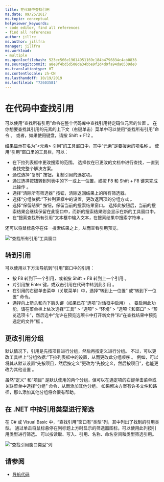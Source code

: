 ```yaml
---
title: 在代码中查找引用
ms.date: 09/26/2017
ms.topic: conceptual
helpviewer_keywords:
- code editor, find all references
- find all references
author: jillre
ms.author: jillfra
manager: jillfra
ms.workload:
- multiple
ms.openlocfilehash: 523ec566e19614951169c184b4796834c4ab0838
ms.sourcegitcommit: a8e8f4bd5d508da34bbe9f2d4d9fa94da0539de0
ms.translationtype: HT
ms.contentlocale: zh-CN
ms.lasthandoff: 10/19/2019
ms.locfileid: "72603581"
---
```

# <a name="find-references-in-your-code"></a>在代码中查找引用

可以使用“查找所有引用”命令在整个代码库中查找引用特定码位元素的位置  。 在你想要查找其引用的元素的上下文（右键单击）菜单中可以使用“查找所有引用”命令  。 或者，如果使用键盘，请按 Shift + F12  。

结果显示在名为“\<元素> 引用”的工具窗口中，其中“元素”是要搜索的项名称   。 使用“引用”窗口里的工具栏，可以： 
- 在下拉列表框中更改搜索的范围。 选择仅在已更改的文档中进行查找，一直到查找完整个解决方案。
- 通过选择“复制”  按钮，复制引用的选定项。
- 通过选择按钮转到列表中的下一或上一位置，或按 F8 和 Shift + F8 键来完成此操作   。
- 选择“清除所有筛选器”  按钮，清除返回结果上的所有筛选器。
- 选择“分组依据:”下拉列表框中的设置，更改返回项的分组方式  。
- 选择“保留结果”  按钮，保留当前的搜索结果窗口。 选择此按钮后，当前的搜索结果会继续保留在此窗口中，而新的搜索结果则会显示在新的工具窗口中。
- 在“搜索查找所有引用”文本框中输入文本，在搜索结果中搜索字符串  。

还可以将鼠标悬停在任一搜索结果之上，从而查看引用预览。

![“查找所有引用”工具窗口](../ide/media/vside_findallreferences.png)

## <a name="navigate-to-references"></a>转到引用
可以使用以下方法导航到“引用”窗口中的引用： 

- 按 F8 转到下一个引用，或者按 Shift + F8 转到上一个引用   。
- 对引用按 Enter 键，或双击引用在代码中转到此引用  。
- 在引用的右键单击菜单（关联菜单）中，选择“转到上一位置”  或“转到下一位置”  命令。
- 选择向上箭头和向下箭头键（如果已在“选项”对话框中启用）    。 要启用此功能，请在菜单栏上依次选择“工具” > “选项” > “环境” > “选项卡和窗口” > “预览选项卡”，然后选中“允许在预览选项卡中打开新文件”和“在查找结果中预览选定的文件”框        。

## <a name="change-reference-groupings"></a>更改引用分组
默认情况下，引用是先按项目进行分组，然后再按定义进行分组。 不过，可以更改工具栏上“分组依据:”下拉列表框中的设置，从而更改此分组顺序  。 例如，可以将其从默认设置“先按项目，然后按定义”更改为“先按定义，然后按项目”，也能更改为其他设置   。

虽然“定义”  和“项目”  是默认使用的两个分组，但可以在选定项的右键单击菜单或关联菜单中选择“分组”  命令，从而添加其他分组。 如果解决方案有许多文件和路径，那么添加其他分组将会很有帮助。

## <a name="filter-by-reference-type-in-net"></a>在 .NET 中按引用类型进行筛选
在 C# 或 Visual Basic 中，“查找引用”窗口有“类型”列，其中列出了找到的引用类型。 通过单击将鼠标悬停在列标题上方时显示的筛选器图标，可以使用此列按引用类型进行筛选。 可以按读取、写入、引用、名称、命名空间和类型筛选引用。

![“查找引用窗口类型”列 ](../ide/media/vside_findallreferencesKind.png)

## <a name="see-also"></a>请参阅

- [导航代码](../ide/navigating-code.md)
